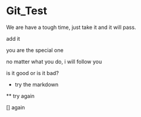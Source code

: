 <!--
 * @Author: huihui pira502@163.com
 * @Date: 2022-09-17 14:20:34
 * @LastEditors: huihui pira502@163.com
 * @LastEditTime: 2022-09-17 14:27:53
 * @FilePath: \Git_Test\README.md
 * @Description: 
 * 
 * Copyright (c) 2022 by huihui pira502@163.com, All Rights Reserved. 
-->
# Git_Test

We are have a tough time, just take it and it will pass.

add it

you are the special one

no matter what you do, i will follow you

is it good or is it bad?

* try the markdown

** try again

[] again
